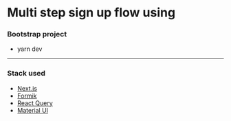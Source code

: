# Multi step sign up flow using

### Bootstrap project
- yarn dev

---

### Stack used
- [Next.js](https://nextjs.org/docs)
- [Formik](https://github.com/jaredpalmer/formik)
- [React Query](https://github.com/TanStack/query)
- [Material UI](https://github.com/mui/material-ui)
